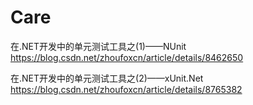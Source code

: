 # Care

在.NET开发中的单元测试工具之(1)——NUnit <br/>
https://blog.csdn.net/zhoufoxcn/article/details/8462650

在.NET开发中的单元测试工具之(2)——xUnit.Net <br/>
https://blog.csdn.net/zhoufoxcn/article/details/8765382
